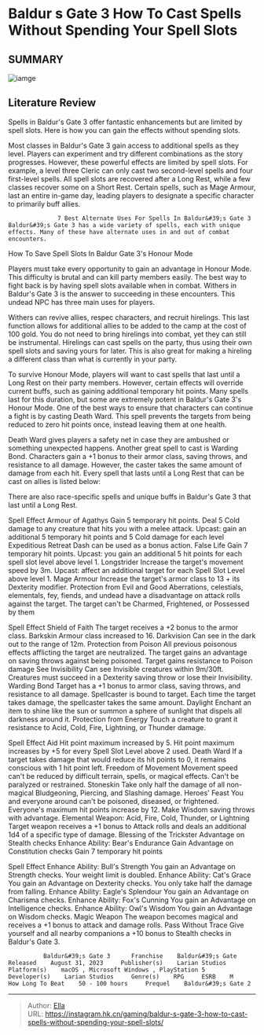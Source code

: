 # Baldur s Gate 3 How To Cast Spells Without Spending Your Spell Slots


## SUMMARY 

![iamge](https://static1.srcdn.com/wordpress/wp-content/uploads/2023/12/baldur-s-gate-how-to-cast-spells-without-spending-your-spell-slots.jpg)

## Literature Review

Spells in Baldur&#39;s Gate 3 offer fantastic enhancements but are limited by spell slots. Here is how you can gain the effects without spending slots.





Most classes in Baldur&#39;s Gate 3 gain access to additional spells as they level. Players can experiment and try different combinations as the story progresses. However, these powerful effects are limited by spell slots. For example, a level three Cleric can only cast two second-level spells and four first-level spells. All spell slots are recovered after a Long Rest, while a few classes recover some on a Short Rest. Certain spells, such as Mage Armour, last an entire in-game day, leading players to designate a specific character to primarily buff allies.




                  7 Best Alternate Uses For Spells In Baldur&#39;s Gate 3   Baldur&#39;s Gate 3 has a wide variety of spells, each with unique effects. Many of these have alternate uses in and out of combat encounters.   


 How To Save Spell Slots In Baldur Gate 3&#39;s Honour Mode 
         

Players must take every opportunity to gain an advantage in Honour Mode. This difficulty is brutal and can kill party members easily. The best way to fight back is by having spell slots available when in combat. Withers in Baldur&#39;s Gate 3 is the answer to succeeding in these encounters. This undead NPC has three main uses for players.

 Withers can revive allies, respec characters, and recruit hirelings. This last function allows for additional allies to be added to the camp at the cost of 100 gold. You do not need to bring hirelings into combat, yet they can still be instrumental. Hirelings can cast spells on the party, thus using their own spell slots and saving yours for later. This is also great for making a hireling a different class than what is currently in your party.




To survive Honour Mode, players will want to cast spells that last until a Long Rest on their party members. However, certain effects will override current buffs, such as gaining additional temporary hit points. Many spells last for this duration, but some are extremely potent in Baldur&#39;s Gate 3&#39;s Honour Mode. One of the best ways to ensure that characters can continue a fight is by casting Death Ward. This spell prevents the targets from being reduced to zero hit points once, instead leaving them at one health.

Death Ward gives players a safety net in case they are ambushed or something unexpected happens. Another great spell to cast is Warding Bond. Characters gain a &#43;1 bonus to their armor class, saving throws, and resistance to all damage. However, the caster takes the same amount of damage from each hit. Every spell that lasts until a Long Rest that can be cast on allies is listed below:



There are also race-specific spells and unique buffs in Baldur&#39;s Gate 3 that last until a Long Rest.







  Spell   Effect    Armour of Agathys     Gain 5 temporary hit points.   Deal 5 Cold damage to any creature that hits you with a melee attack.   Upcast: gain an additional 5 temporary hit points and 5 Cold damage for each level       Expeditious Retreat   Dash can be used as a bonus action.    False Life     Gain 7 temporary hit points.   Upcast: you gain an additional 5 hit points for each spell slot level above level 1.       Longstrider     Increase the target&#39;s movement speed by 3m.   Upcast: affect an additional target for each Spell Slot Level above level 1.       Mage Armour   Increase the target&#39;s armor class to 13 &#43; its Dexterity modifier.    Protection from Evil and Good     Aberrations, celestials, elementals, fey, fiends, and undead have a disadvantage on attack rolls against the target.   The target can&#39;t be Charmed, Frightened, or Possessed by them      



  Spell   Effect    Shield of Faith   The target receives a &#43;2 bonus to the armor class.    Barkskin   Armour class increased to 16.    Darkvision   Can see in the dark out to the range of 12m.    Protection from Poison     All previous poisonous effects afflicting the target are neutralized.   The target gains an advantage on saving throws against being poisoned.   Target gains resistance to Poison damage       See Invisibility     Can see Invisible creatures within 9m/30ft.   Creatures must succeed in a Dexterity saving throw or lose their Invisibility.       Warding Bond     Target has a &#43;1 bonus to armor class, saving throws, and resistance to all damage.   Spellcaster is bound to target. Each time the target takes damage, the spellcaster takes the same amount.       Daylight   Enchant an item to shine like the sun or summon a sphere of sunlight that dispels all darkness around it.    Protection from Energy   Touch a creature to grant it resistance to Acid, Cold, Fire, Lightning, or Thunder damage.   






  Spell   Effect    Aid     Hit point maximum increased by 5.   Hit point maximum increases by &#43;5 for every Spell Slot Level above 2 used.       Death Ward   If a target takes damage that would reduce its hit points to 0, it remains conscious with 1 hit point left.    Freedom of Movement     Movement speed can&#39;t be reduced by difficult terrain, spells, or magical effects.   Can&#39;t be paralyzed or restrained.       Stoneskin   Take only half the damage of all non-magical Bludgeoning, Piercing, and Slashing damage.    Heroes&#39; Feast     You and everyone around can&#39;t be poisoned, diseased, or frightened.   Everyone&#39;s maximum hit points increase by 12.   Make Wisdom saving throws with advantage.       Elemental Weapon: Acid, Fire, Cold, Thunder, or Lightning   Target weapon receives a &#43;1 bonus to Attack rolls and deals an additional 1d4 of a specific type of damage.    Blessing of the Trickster   Advantage on Stealth checks    Enhance Ability: Bear&#39;s Endurance     Gain Advantage on Constitution checks   Gain 7 temporary hit points      



  Spell   Effect    Enhance Ability: Bull&#39;s Strength     You gain an Advantage on Strength checks.   Your weight limit is doubled.       Enhance Ability: Cat&#39;s Grace     You gain an Advantage on Dexterity checks.   You only take half the damage from falling.       Enhance Ability: Eagle&#39;s Splendour   You gain an Advantage on Charisma checks.    Enhance Ability: Fox&#39;s Cunning   You gain an Advantage on Intelligence checks.    Enhance Ability: Owl&#39;s Wisdom   You gain an Advantage on Wisdom checks.    Magic Weapon   The weapon becomes magical and receives a &#43;1 bonus to attack and damage rolls.    Pass Without Trace   Give yourself and all nearby companions a &#43;10 bonus to Stealth checks in Baldur&#39;s Gate 3.   






              Baldur&#39;s Gate 3      Franchise    Baldur&#39;s Gate     Released    August 31, 2023     Publisher(s)    Larian Studios     Platform(s)    macOS , Microsoft Windows , PlayStation 5     Developer(s)    Larian Studios     Genre(s)    RPG     ESRB    M     How Long To Beat    50 - 100 hours     Prequel    Baldur&#39;s Gate 2      


---

> Author: [Ella](https://instagram.hk.cn/)  
> URL: https://instagram.hk.cn/gaming/baldur-s-gate-3-how-to-cast-spells-without-spending-your-spell-slots/  

